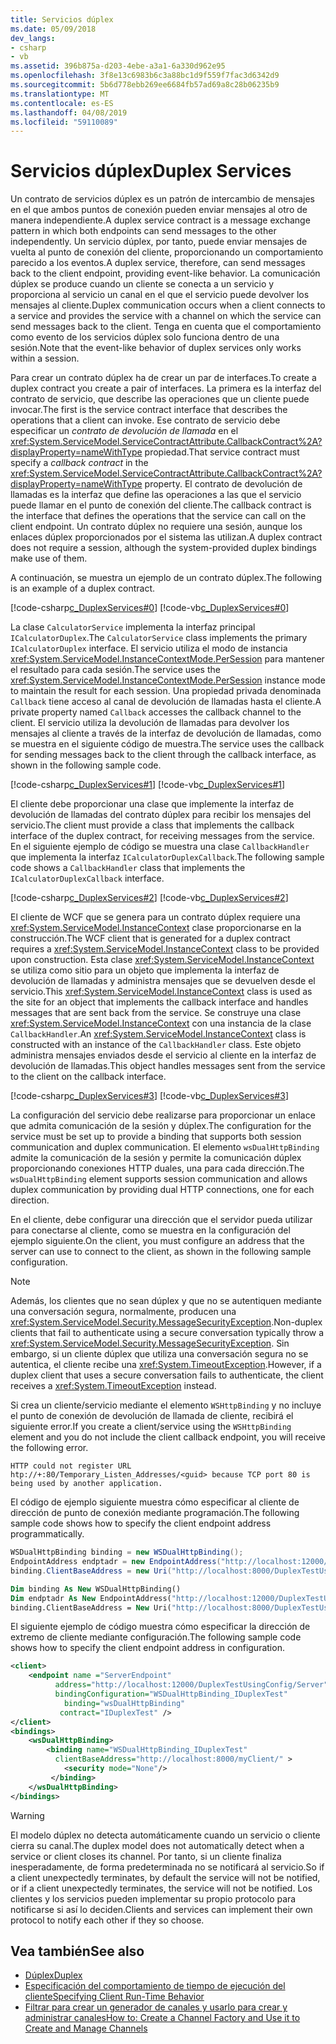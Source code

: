 ```yaml
---
title: Servicios dúplex
ms.date: 05/09/2018
dev_langs:
- csharp
- vb
ms.assetid: 396b875a-d203-4ebe-a3a1-6a330d962e95
ms.openlocfilehash: 3f8e13c6983b6c3a88bc1d9f559f7fac3d6342d9
ms.sourcegitcommit: 5b6d778ebb269ee6684fb57ad69a8c28b06235b9
ms.translationtype: MT
ms.contentlocale: es-ES
ms.lasthandoff: 04/08/2019
ms.locfileid: "59110089"
---
```

# <a name="duplex-services"></a><span data-ttu-id="97278-102">Servicios dúplex</span><span class="sxs-lookup"><span data-stu-id="97278-102">Duplex Services</span></span>
<span data-ttu-id="97278-103">Un contrato de servicios dúplex es un patrón de intercambio de mensajes en el que ambos puntos de conexión pueden enviar mensajes al otro de manera independiente.</span><span class="sxs-lookup"><span data-stu-id="97278-103">A duplex service contract is a message exchange pattern in which both endpoints can send messages to the other independently.</span></span> <span data-ttu-id="97278-104">Un servicio dúplex, por tanto, puede enviar mensajes de vuelta al punto de conexión del cliente, proporcionando un comportamiento parecido a los eventos.</span><span class="sxs-lookup"><span data-stu-id="97278-104">A duplex service, therefore, can send messages back to the client endpoint, providing event-like behavior.</span></span> <span data-ttu-id="97278-105">La comunicación dúplex se produce cuando un cliente se conecta a un servicio y proporciona al servicio un canal en el que el servicio puede devolver los mensajes al cliente.</span><span class="sxs-lookup"><span data-stu-id="97278-105">Duplex communication occurs when a client connects to a service and provides the service with a channel on which the service can send messages back to the client.</span></span> <span data-ttu-id="97278-106">Tenga en cuenta que el comportamiento como evento de los servicios dúplex solo funciona dentro de una sesión.</span><span class="sxs-lookup"><span data-stu-id="97278-106">Note that the event-like behavior of duplex services only works within a session.</span></span>  
  
 <span data-ttu-id="97278-107">Para crear un contrato dúplex ha de crear un par de interfaces.</span><span class="sxs-lookup"><span data-stu-id="97278-107">To create a duplex contract you create a pair of interfaces.</span></span> <span data-ttu-id="97278-108">La primera es la interfaz del contrato de servicio, que describe las operaciones que un cliente puede invocar.</span><span class="sxs-lookup"><span data-stu-id="97278-108">The first is the service contract interface that describes the operations that a client can invoke.</span></span> <span data-ttu-id="97278-109">Ese contrato de servicio debe especificar un *contrato de devolución de llamada* en el <xref:System.ServiceModel.ServiceContractAttribute.CallbackContract%2A?displayProperty=nameWithType> propiedad.</span><span class="sxs-lookup"><span data-stu-id="97278-109">That service contract must specify a *callback contract* in the <xref:System.ServiceModel.ServiceContractAttribute.CallbackContract%2A?displayProperty=nameWithType> property.</span></span> <span data-ttu-id="97278-110">El contrato de devolución de llamadas es la interfaz que define las operaciones a las que el servicio puede llamar en el punto de conexión del cliente.</span><span class="sxs-lookup"><span data-stu-id="97278-110">The callback contract is the interface that defines the operations that the service can call on the client endpoint.</span></span> <span data-ttu-id="97278-111">Un contrato dúplex no requiere una sesión, aunque los enlaces dúplex proporcionados por el sistema las utilizan.</span><span class="sxs-lookup"><span data-stu-id="97278-111">A duplex contract does not require a session, although the system-provided duplex bindings make use of them.</span></span>  
  
 <span data-ttu-id="97278-112">A continuación, se muestra un ejemplo de un contrato dúplex.</span><span class="sxs-lookup"><span data-stu-id="97278-112">The following is an example of a duplex contract.</span></span>  
  
 [!code-csharp[c_DuplexServices#0](../../../../samples/snippets/csharp/VS_Snippets_CFX/c_duplexservices/cs/service.cs#0)]
 [!code-vb[c_DuplexServices#0](../../../../samples/snippets/visualbasic/VS_Snippets_CFX/c_duplexservices/vb/service.vb#0)]  
  
 <span data-ttu-id="97278-113">La clase `CalculatorService` implementa la interfaz principal `ICalculatorDuplex`.</span><span class="sxs-lookup"><span data-stu-id="97278-113">The `CalculatorService` class implements the primary `ICalculatorDuplex` interface.</span></span> <span data-ttu-id="97278-114">El servicio utiliza el modo de instancia <xref:System.ServiceModel.InstanceContextMode.PerSession> para mantener el resultado para cada sesión.</span><span class="sxs-lookup"><span data-stu-id="97278-114">The service uses the <xref:System.ServiceModel.InstanceContextMode.PerSession> instance mode to maintain the result for each session.</span></span> <span data-ttu-id="97278-115">Una propiedad privada denominada `Callback` tiene acceso al canal de devolución de llamadas hasta el cliente.</span><span class="sxs-lookup"><span data-stu-id="97278-115">A private property named `Callback` accesses the callback channel to the client.</span></span> <span data-ttu-id="97278-116">El servicio utiliza la devolución de llamadas para devolver los mensajes al cliente a través de la interfaz de devolución de llamadas, como se muestra en el siguiente código de muestra.</span><span class="sxs-lookup"><span data-stu-id="97278-116">The service uses the callback for sending messages back to the client through the callback interface, as shown in the following sample code.</span></span>  
  
 [!code-csharp[c_DuplexServices#1](../../../../samples/snippets/csharp/VS_Snippets_CFX/c_duplexservices/cs/service.cs#1)]
 [!code-vb[c_DuplexServices#1](../../../../samples/snippets/visualbasic/VS_Snippets_CFX/c_duplexservices/vb/service.vb#1)]  
  
 <span data-ttu-id="97278-117">El cliente debe proporcionar una clase que implemente la interfaz de devolución de llamadas del contrato dúplex para recibir los mensajes del servicio.</span><span class="sxs-lookup"><span data-stu-id="97278-117">The client must provide a class that implements the callback interface of the duplex contract, for receiving messages from the service.</span></span> <span data-ttu-id="97278-118">En el siguiente ejemplo de código se muestra una clase `CallbackHandler` que implementa la interfaz `ICalculatorDuplexCallback`.</span><span class="sxs-lookup"><span data-stu-id="97278-118">The following sample code shows a `CallbackHandler` class that implements the `ICalculatorDuplexCallback` interface.</span></span>  
  
 [!code-csharp[c_DuplexServices#2](../../../../samples/snippets/csharp/VS_Snippets_CFX/c_duplexservices/cs/client.cs#2)]
 [!code-vb[c_DuplexServices#2](../../../../samples/snippets/visualbasic/VS_Snippets_CFX/c_duplexservices/vb/client.vb#2)]  
  
 <span data-ttu-id="97278-119">El cliente de WCF que se genera para un contrato dúplex requiere una <xref:System.ServiceModel.InstanceContext> clase proporcionarse en la construcción.</span><span class="sxs-lookup"><span data-stu-id="97278-119">The WCF client that is generated for a duplex contract requires a <xref:System.ServiceModel.InstanceContext> class to be provided upon construction.</span></span> <span data-ttu-id="97278-120">Esta clase <xref:System.ServiceModel.InstanceContext> se utiliza como sitio para un objeto que implementa la interfaz de devolución de llamadas y administra mensajes que se devuelven desde el servicio.</span><span class="sxs-lookup"><span data-stu-id="97278-120">This <xref:System.ServiceModel.InstanceContext> class is used as the site for an object that implements the callback interface and handles messages that are sent back from the service.</span></span> <span data-ttu-id="97278-121">Se construye una clase <xref:System.ServiceModel.InstanceContext> con una instancia de la clase `CallbackHandler`.</span><span class="sxs-lookup"><span data-stu-id="97278-121">An <xref:System.ServiceModel.InstanceContext> class is constructed with an instance of the `CallbackHandler` class.</span></span> <span data-ttu-id="97278-122">Este objeto administra mensajes enviados desde el servicio al cliente en la interfaz de devolución de llamadas.</span><span class="sxs-lookup"><span data-stu-id="97278-122">This object handles messages sent from the service to the client on the callback interface.</span></span>  
  
 [!code-csharp[c_DuplexServices#3](../../../../samples/snippets/csharp/VS_Snippets_CFX/c_duplexservices/cs/client.cs#3)]
 [!code-vb[c_DuplexServices#3](../../../../samples/snippets/visualbasic/VS_Snippets_CFX/c_duplexservices/vb/client.vb#3)]  
  
 <span data-ttu-id="97278-123">La configuración del servicio debe realizarse para proporcionar un enlace que admita comunicación de la sesión y dúplex.</span><span class="sxs-lookup"><span data-stu-id="97278-123">The configuration for the service must be set up to provide a binding that supports both session communication and duplex communication.</span></span> <span data-ttu-id="97278-124">El elemento `wsDualHttpBinding` admite la comunicación de la sesión y permite la comunicación dúplex proporcionando conexiones HTTP duales, una para cada dirección.</span><span class="sxs-lookup"><span data-stu-id="97278-124">The `wsDualHttpBinding` element supports session communication and allows duplex communication by providing dual HTTP connections, one for each direction.</span></span>  
  
 <span data-ttu-id="97278-125">En el cliente, debe configurar una dirección que el servidor pueda utilizar para conectarse al cliente, como se muestra en la configuración del ejemplo siguiente.</span><span class="sxs-lookup"><span data-stu-id="97278-125">On the client, you must configure an address that the server can use to connect to the client, as shown in the following sample configuration.</span></span>  

> [!NOTE]
>  <span data-ttu-id="97278-126">Además, los clientes que no sean dúplex y que no se autentiquen mediante una conversación segura, normalmente, producen una <xref:System.ServiceModel.Security.MessageSecurityException>.</span><span class="sxs-lookup"><span data-stu-id="97278-126">Non-duplex clients that fail to authenticate using a secure conversation typically throw a <xref:System.ServiceModel.Security.MessageSecurityException>.</span></span> <span data-ttu-id="97278-127">Sin embargo, si un cliente dúplex que utiliza una conversación segura no se autentica, el cliente recibe una <xref:System.TimeoutException>.</span><span class="sxs-lookup"><span data-stu-id="97278-127">However, if a duplex client that uses a secure conversation fails to authenticate, the client receives a <xref:System.TimeoutException> instead.</span></span>  
  
 <span data-ttu-id="97278-128">Si crea un cliente/servicio mediante el elemento `WSHttpBinding` y no incluye el punto de conexión de devolución de llamada de cliente, recibirá el siguiente error.</span><span class="sxs-lookup"><span data-stu-id="97278-128">If you create a client/service using the `WSHttpBinding` element and you do not include the client callback endpoint, you will receive the following error.</span></span>  
  
```  
HTTP could not register URL  
htp://+:80/Temporary_Listen_Addresses/<guid> because TCP port 80 is being used by another application.  
```  
  
 <span data-ttu-id="97278-129">El código de ejemplo siguiente muestra cómo especificar al cliente de dirección de punto de conexión mediante programación.</span><span class="sxs-lookup"><span data-stu-id="97278-129">The following sample code shows how to specify the client endpoint address programmatically.</span></span>
  
```csharp  
WSDualHttpBinding binding = new WSDualHttpBinding();  
EndpointAddress endptadr = new EndpointAddress("http://localhost:12000/DuplexTestUsingCode/Server");  
binding.ClientBaseAddress = new Uri("http://localhost:8000/DuplexTestUsingCode/Client/");  
```  
```vb
Dim binding As New WSDualHttpBinding()
Dim endptadr As New EndpointAddress("http://localhost:12000/DuplexTestUsingCode/Server")
binding.ClientBaseAddress = New Uri("http://localhost:8000/DuplexTestUsingCode/Client/")  
```

 <span data-ttu-id="97278-130">El siguiente ejemplo de código muestra cómo especificar la dirección de extremo de cliente mediante configuración.</span><span class="sxs-lookup"><span data-stu-id="97278-130">The following sample code shows how to specify the client endpoint address in configuration.</span></span>  
  
```xml  
<client>  
    <endpoint name ="ServerEndpoint"   
          address="http://localhost:12000/DuplexTestUsingConfig/Server"  
          bindingConfiguration="WSDualHttpBinding_IDuplexTest"   
            binding="wsDualHttpBinding"  
           contract="IDuplexTest" />  
</client>  
<bindings>  
    <wsDualHttpBinding>  
        <binding name="WSDualHttpBinding_IDuplexTest"    
          clientBaseAddress="http://localhost:8000/myClient/" >  
            <security mode="None"/>  
         </binding>  
    </wsDualHttpBinding>  
</bindings>  
```  
  
> [!WARNING]
>  <span data-ttu-id="97278-131">El modelo dúplex no detecta automáticamente cuando un servicio o cliente cierra su canal.</span><span class="sxs-lookup"><span data-stu-id="97278-131">The duplex model does not automatically detect when a service or client closes its channel.</span></span> <span data-ttu-id="97278-132">Por tanto, si un cliente finaliza inesperadamente, de forma predeterminada no se notificará al servicio.</span><span class="sxs-lookup"><span data-stu-id="97278-132">So if a client unexpectedly terminates, by default the service will not be notified, or if a client unexpectedly terminates, the service will not be notified.</span></span> <span data-ttu-id="97278-133">Los clientes y los servicios pueden implementar su propio protocolo para notificarse si así lo deciden.</span><span class="sxs-lookup"><span data-stu-id="97278-133">Clients and services can implement their own protocol to notify each other if they so choose.</span></span>  
  
## <a name="see-also"></a><span data-ttu-id="97278-134">Vea también</span><span class="sxs-lookup"><span data-stu-id="97278-134">See also</span></span>

- [<span data-ttu-id="97278-135">Dúplex</span><span class="sxs-lookup"><span data-stu-id="97278-135">Duplex</span></span>](../../../../docs/framework/wcf/samples/duplex.md)
- [<span data-ttu-id="97278-136">Especificación del comportamiento de tiempo de ejecución del cliente</span><span class="sxs-lookup"><span data-stu-id="97278-136">Specifying Client Run-Time Behavior</span></span>](../../../../docs/framework/wcf/specifying-client-run-time-behavior.md)
- [<span data-ttu-id="97278-137">Filtrar para crear un generador de canales y usarlo para crear y administrar canales</span><span class="sxs-lookup"><span data-stu-id="97278-137">How to: Create a Channel Factory and Use it to Create and Manage Channels</span></span>](../../../../docs/framework/wcf/feature-details/how-to-create-a-channel-factory-and-use-it-to-create-and-manage-channels.md)
